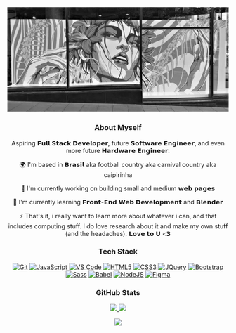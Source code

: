 <div align="center">
  <a href="https://www.jirat.jp/about">
    <img src="./World square mural 2.jpg">
  </a>
  
  <h3>About Myself</h3>
  
  <div>
    <p>
      Aspiring 𝗙𝘂𝗹𝗹 𝗦𝘁𝗮𝗰𝗸 𝗗𝗲𝘃𝗲𝗹𝗼𝗽𝗲𝗿, future 𝗦𝗼𝗳𝘁𝘄𝗮𝗿𝗲 𝗘𝗻𝗴𝗶𝗻𝗲𝗲𝗿, and even more future 𝗛𝗮𝗿𝗱𝘄𝗮𝗿𝗲 𝗘𝗻𝗴𝗶𝗻𝗲𝗲𝗿.
    </p>
    <p>
      🌍  I'm based in 𝗕𝗿𝗮𝘀𝗶𝗹 aka football country aka carnival country aka caipirinha
    </p>
    <p>
      🚀  I'm currently working on building small and medium 𝘄𝗲𝗯 𝗽𝗮𝗴𝗲𝘀
    </p>
    <p>
      🧠  I'm currently learning 𝗙𝗿𝗼𝗻𝘁-𝗘𝗻𝗱 𝗪𝗲𝗯 𝗗𝗲𝘃𝗲𝗹𝗼𝗽𝗺𝗲𝗻𝘁 and 𝗕𝗹𝗲𝗻𝗱𝗲𝗿
    </p>
    <p>
      ⚡  That's it, i really want to learn more about whatever i can, and that includes computing stuff. I do love research about it and make my own stuff (and the headaches). 𝗟𝗼𝘃𝗲 𝘁𝗼 𝗨 <𝟯
    </p>
  </div> 
        
  <h3>
    Tech Stack
  </h3>
  
  <div>
    <a href="https://git-scm.com/" target="_blank" rel="noreferrer"><img src="https://raw.githubusercontent.com/danielcranney/readme-generator/main/public/icons/skills/git-colored.svg" width="36" height="36" alt="Git" /></a>
    <a href="https://developer.mozilla.org/en-US/docs/Web/JavaScript" target="_blank" rel="noreferrer"><img src="https://raw.githubusercontent.com/danielcranney/readme-generator/main/public/icons/skills/javascript-colored.svg" width="36" height="36" alt="JavaScript" /></a>
    <a href="https://code.visualstudio.com/" target="_blank" rel="noreferrer"><img src="https://raw.githubusercontent.com/danielcranney/readme-generator/main/public/icons/skills/visualstudiocode.svg" width="36" height="36" alt="VS Code" /></a>
    <a href="https://developer.mozilla.org/en-US/docs/Glossary/HTML5" target="_blank" rel="noreferrer"><img src="https://raw.githubusercontent.com/danielcranney/readme-generator/main/public/icons/skills/html5-colored.svg" width="36" height="36" alt="HTML5" /></a>
    <a href="https://www.w3.org/TR/CSS/#css" target="_blank" rel="noreferrer"><img src="https://raw.githubusercontent.com/danielcranney/readme-generator/main/public/icons/skills/css3-colored.svg" width="36" height="36" alt="CSS3" /></a>
    <a href="https://jquery.com/" target="_blank" rel="noreferrer"><img src="https://raw.githubusercontent.com/danielcranney/readme-generator/main/public/icons/skills/jquery-colored.svg" width="36" height="36" alt="JQuery" /></a>
    <a href="https://getbootstrap.com/" target="_blank" rel="noreferrer"><img src="https://raw.githubusercontent.com/danielcranney/readme-generator/main/public/icons/skills/bootstrap-colored.svg" width="36" height="36" alt="Bootstrap" /></a>
    <a href="https://sass-lang.com/" target="_blank" rel="noreferrer"><img src="https://raw.githubusercontent.com/danielcranney/readme-generator/main/public/icons/skills/sass-colored.svg" width="36" height="36" alt="Sass" /></a>
    <a href="https://babeljs.io/" target="_blank" rel="noreferrer"><img src="https://raw.githubusercontent.com/danielcranney/readme-generator/main/public/icons/skills/babel-colored.svg" width="36" height="36" alt="Babel" /></a>
    <a href="https://nodejs.org/en/" target="_blank" rel="noreferrer"><img src="https://raw.githubusercontent.com/danielcranney/readme-generator/main/public/icons/skills/nodejs-colored.svg" width="36" height="36" alt="NodeJS" /></a>
    <a href="https://www.figma.com/" target="_blank" rel="noreferrer"><img src="https://raw.githubusercontent.com/danielcranney/readme-generator/main/public/icons/skills/figma-colored.svg" width="36" height="36" alt="Figma" /></a>
  </div>

  <h3>
    GitHub Stats
  </h3>
  
  <div>
    <a href="https://github.com/Acgusto">
    <img height="180em" src="https://github-readme-stats.vercel.app/api?username=Acgusto&show_icons=true&theme=github_dark&include_all_commits=true&count_private=true">
    <img height="180em" src="https://github-readme-stats.vercel.app/api/top-langs/?username=Acgusto&layout=compact&langs_count=16&theme=github_dark">
  </div>
      
  ![](https://github-profile-trophy.vercel.app/?username=Acgusto&theme=radical&no-frame=false&no-bg=true&margin-w=4)
</div>
